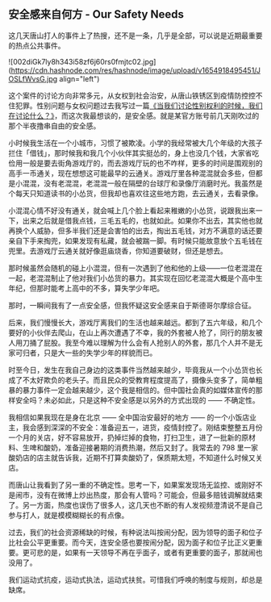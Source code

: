 ## 安全感来自何方 - Our Safety Needs

这几天唐山打人的事件上了热搜，还不是一条，几乎是全部，可以说是近期最重要的热点公共事件。


![002diGk7ly8h343i58zf6j60rs0fmjtc02.jpg](https://cdn.hashnode.com/res/hashnode/image/upload/v1654918495451/JOSLfWvsG.jpg align="left")

这个案件的讨论方向非常多元，从女权到社会治安，从唐山铁锈区到疫情防控控不住犯罪。性别问题与女权问题过去我写过一篇[《当我们讨论性别权利的时候，我们在讨论什么？》](https://someonegao.com/feminism-from-scratch)，而这次我最想谈的，是安全感。就是某官方账号前几天刚吹过的那个半夜撸串自由的安全感。

小时候我生活在一个小城市，习惯了被欺凌。小学的我经常被大几个年级的大孩子拦住「借钱」，那时候我和我几个小伙伴其实挺怂的，身上也没几个钱，大家省吃俭用一般是要去街角游戏厅的，而去游戏厅玩的也不咋样，更多的时间是围观别的高手一币通关，现在想想这可能最早的云通关。游戏厅里各种混混就会多些，但都是小混混，没有老混混，老混混一般在隔壁的台球厅和录像厅消磨时光。我虽然是个每天只知道读书的小怂货，但我却也喜欢往这些地方跑，去云通关，去看录像。

小混混心情不好没有通关，就会喊上几个脸上看起来稚嫩的小怂货，说跟我出来一下，出来之后就是借我点钱，三毛五毛的，也就如此。如果你不出去，其实他也就再换个人威胁，但多半我们还是会害怕的出去，掏出五毛钱，对方不满意的话还要亲自下手来掏兜，如果发现有私藏，就会被踹一脚。有时候只能故意放个五毛钱在兜里。去游戏厅云通关就好像逛庙烧香，你知道要破财，但还是想去。

那时候虽然会随机的碰上小混混，但有一次遇到了他和他的上级——一位老混混在一起，老混混制止了他对我们小怂货的暴力。其实现在回忆老混混大概是个高中生年纪，但那时能考上高中的不多，算失学少年吧。

那时，一瞬间我有了一点安全感，但我怀疑这安全感来自于斯德哥尔摩综合征。

后来，我们慢慢长大，游戏厅离我们的生活也越来越远。都到了五六年级，和几个要好的小伙伴去爬山，在山上再次遭遇了不幸，我的外套被人抢了，同行的朋友被人用刀捅了屁股。我至今难以理解为什么会有人抢别人的外套，那几个人并不是无家可归者，只是大一些的失学少年的样貌而已。

时至今日，发生在我自己身边的这类事件当然越来越少，毕竟我从一个小怂货也长成了不太好欺负的老头子。而且民众的受教育程度提高了，摄像头变多了，简单粗暴的暴力事件一定会越来越少，这个我是相信的。但中国社会真的如媒体宣传的那样安全吗？未必如此，只是这种不安全感是以另外的方式出现的 —— 不确定性。

我相信如果我现在是身在北京 —— 全中国治安最好的地方 —— 的一个小饭店业主，我会感到深深的不安全：准备迎五一，进货，疫情封控了。刚结束整整五月份一个月的关店，好不容易放开，扔掉烂掉的食物，打扫卫生，进了一批新的原材料、生啤和酸奶，准备迎接暑期的消费热潮，然后又封了。我常去的 798 里一家酸奶店的店主就告诉我，近期不打算卖酸奶了，保质期太短，不知道什么时候又关店。

而唐山让我看到了另一重的不确定性。思考一下，如果案发现场无监控、或刚好不是闹市，没有在微博上炒出热度，那会有人管吗？可能会，但最多赔钱调解就结束了。另一方面，热度也误伤了很多人，这几天也不断的有人发视频澄清说不是自己参与打人，就是模模糊糊长的有点像。

过去，我们的社会资源稀缺的时候，有种说法叫按闹分配，因为领导的面子和位子比社会公平更重要。而今天，连安全感也要按闹分配，因为面子和位子比正义更重要。更可悲的是，如果有一天领导不再在乎面子，或者有更重要的面子，那就闹也没用了。

我们运动式抗疫，运动式执法，运动式扶贫。可惜我们呼唤的制度与规则，却总是缺席。




